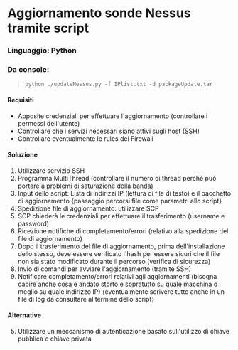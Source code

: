 # Aggiornamento sonde Nessus tramite script

### Linguaggio: Python

### Da console: 
>`python ./updateNessus.py -f IPlist.txt -d packageUpdate.tar`

#### Requisiti
- Apposite credenziali per effettuare l'aggiornamento (controllare i permessi dell'utente)
- Controllare che i servizi necessari siano attivi sugli host (SSH)
- Controllare eventualmente le rules dei Firewall

#### Soluzione 

1. Utilizzare servizio SSH
2. Programma MultiThread (controllare il numero di thread perchè può portare a problemi di saturazione della banda)
3. Input dello script: Lista di indirizzi IP (lettura di file di testo) e il pacchetto di aggiornamento {passaggio percorsi file come parametri allo script}
4. Spedizione file di aggiornamento: utilizzare SCP 
5. SCP chiederà le credenziali per effettuare il trasferimento (username e password)
6. Ricezione notifiche di completamento/errori (relativo alla spedizione del file di aggiornamento)
7. Dopo il trasferimento del file di aggiornamento, prima dell'installazione dello stesso, deve essere verificato l'hash per essere sicuri che il file non sia stato modificato durante il percorso (verifica di sicurezza)
8. Invio di comandi per avviare l'aggiornamento (tramite SSH)
9. Notificare completamento/errori relativi agli aggiornamenti (bisogna capire anche cosa è andato storto e sopratutto su quale macchina o meglio su quale indirizzo IP) {eventualmente scrivere tutto anche in un file di log da consultare al termine dello script}




#### Alternative

5. Utilizzare un meccanismo di autenticazione basato sull'utilizzo di chiave pubblica e chiave privata 
